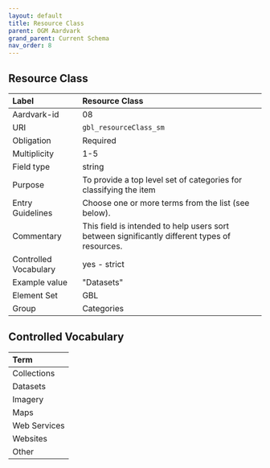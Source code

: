 ```yaml
---
layout: default
title: Resource Class
parent: OGM Aardvark
grand_parent: Current Schema
nav_order: 8
---
```


## Resource Class

| Label                 | Resource Class          |
|:----------------------|:------------------------|
| Aardvark-id           | 08                      |
| URI                   | `gbl_resourceClass_sm`  |
| Obligation            | Required                |
| Multiplicity          | 1-5                     |
| Field type            | string                  |
| Purpose               | To provide a top level set of categories for classifying the item |
| Entry Guidelines      | Choose one or more terms from the list (see below). |
| Commentary            | This field is intended to help users sort between significantly different types of resources. |
| Controlled Vocabulary | yes - strict            |
| Example value         | "Datasets"              |
| Element Set           | GBL                     |
| Group                 | Categories              |

## Controlled Vocabulary

| Term         |
| :----------- |
| Collections  |
| Datasets     |
| Imagery      |
| Maps         |
| Web Services |
| Websites     |
| Other        |
